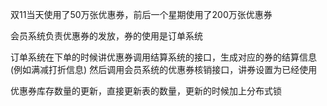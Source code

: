 双11当天使用了50万张优惠券，前后一个星期使用了200万张优惠券

会员系统负责优惠券的发放，券的使用是订单系统

订单系统在下单的时候讲优惠券调用结算系统的接口，生成对应的券的结算信息(例如满减打折信息)
然后调用会员系统的优惠券核销接口，讲券设置为已经使用

优惠券库存数量的更新，直接更新表的数量，更新的时候加上分布式锁
